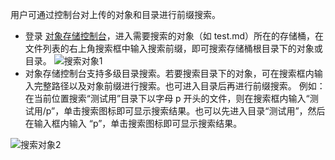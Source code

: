 用户可通过控制台对上传的对象和目录进行前缀搜索。
- 登录 [对象存储控制台](https://console.qcloud.com/cos4)，进入需要搜索的对象（如 test.md）所在的存储桶，在文件列表的右上角搜索框中输入搜索前缀，即可搜索存储桶根目录下的对象或目录。
![搜索对象1](//mc.qcloudimg.com/static/img/3211e3d17f138a000c19a2dd32d8293b/image.png)
- 对象存储控制台支持多级目录搜索。若要搜索目录下的对象，可在搜索框内输入完整路径以及对象前缀进行搜索。也可进入目录后再进行前缀搜索。
例如：
在当前位置搜索“测试用”目录下以字母 p 开头的文件，则在搜索框内输入“测试用/p”，单击搜索图标即可显示搜索结果。也可以先进入目录“测试用”，然后在输入框内输入 “p”，单击搜索图标即可显示搜索结果。

![搜索对象2](//mc.qcloudimg.com/static/img/650b4c0e254d9db518479cbb508593e8/image.png)
